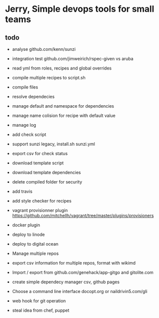 # Jerry, Simple devops tools for small teams

## todo


- analyse github.com/kenn/sunzi

- integration test github.com/jimweirich/rspec-given vs aruba
- read yml from roles, recipes and global overrides
- compile multiple recipes to script.sh
- compile files
- resolve dependecies
- manage default and namespace for dependencies
- manage name colision for recipe with default value
- manage log
- add check script
- support sunzi legacy, install.sh sunzi.yml
- export csv for check status
- download template script
- download template dependencies
- delete compiled folder for security
- add travis
- add style checker for recipes
- vagrant provisionner plugin https://github.com/mitchellh/vagrant/tree/master/plugins/provisioners
- docker plugin
- deploy to linode
- deploy to digital ocean
- Manage multiple repos
- export csv information for multiple repos, format with wikimd
- Import / export from github.com/genehack/app-gitgo and gitolite.com
- create simple dependecy manager csv, github pages
- Choose a command line interface docopt.org or naildrivin5.com/gli
- web hook for git operation
- steal idea from chef, puppet
